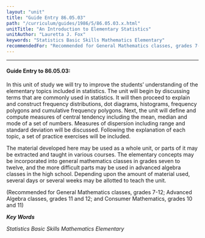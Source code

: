 ```yaml
---
layout: "unit"
title: "Guide Entry 86.05.03"
path: "/curriculum/guides/1986/5/86.05.03.x.html"
unitTitle: "An Introduction to Elementary Statistics"
unitAuthor: "Lauretta J. Fox"
keywords: "Statistics Basic Skills Mathematics Elementary"
recommendedFor: "Recommended for General Mathematics classes, grades 7-12; Advanced Algebra classes, grades 11 and 12; and Consumer Mathematics, grades 10 and 11"
---
```

<body>
<hr/>
<h4>
Guide Entry to 86.05.03:
</h4>
In this unit of study we will try to improve the students’ understanding of the elementary topics included in statistics. The unit will begin by discussing terms that are commonly used in statistics. It will then proceed to explain and construct frequency distributions, dot diagrams, histograms, frequency polygons and cumulative frequency polygons. Next, the unit will define and compute measures of central tendency including the mean, median and mode of a set of numbers. Measures of dispersion including range and standard deviation will be discussed. Following the explanation of each topic, a set of practice exercises will be included.
<p>
The material developed here may be used as a whole unit, or parts of it may be extracted and taught in various courses. The elementary concepts may be incorporated into general mathematics classes in grades seven to twelve, and the more difficult parts may be used in advanced algebra classes in the high school. Depending upon the amount of material used, several days or several weeks may be allotted to teach the unit.
</p>
<p>
(Recommended for General Mathematics classes, grades 7-12; Advanced Algebra classes, grades 11 and 12; and Consumer Mathematics, grades 10 and 11)
</p>
<p>
<b>
<i>
Key Words
</i>
</b>
<br/>
</p>
<p>
<i>
Statistics Basic Skills Mathematics Elementary
</i>
</p>
</body>